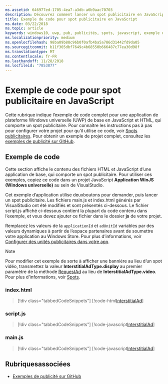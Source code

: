 ```yaml
---
ms.assetid: 646977ed-1705-4ea7-a3db-a6b9aac70703
description: Découvrez comment lancer un spot publicitaire en JavaScript/HTML.
title: Exemple de code pour spot publicitaire en JavaScript
ms.date: 03/22/2018
ms.topic: article
keywords: windows10, uwp, pub, publicités, spots, javascript, exemple de code
ms.localizationpriority: medium
ms.openlocfilehash: 98ba09b88c96b0f0afb4ba5a786d31442fd9da05
ms.sourcegitcommit: b11f305dbf7649c4b68550b666487c77ea30d98f
ms.translationtype: MT
ms.contentlocale: fr-FR
ms.lasthandoff: 11/28/2018
ms.locfileid: "7853877"
---
```

# <a name="interstitial-ad-sample-code-in-javascript"></a>Exemple de code pour spot publicitaire en JavaScript

Cette rubrique indique l’exemple de code complet pour une application de plateforme Windows universelle (UWP) de base en JavaScript et HTML, qui comporte un spot publicitaire. Pour connaître les instructions pas à pas pour configurer votre projet pour qu’il utilise ce code, voir [Spots publicitaires](interstitial-ads.md). Pour obtenir un exemple de projet complet, consultez les [exemples de publicité sur GitHub](http://aka.ms/githubads).

## <a name="code-example"></a>Exemple de code

Cette section affiche le contenu des fichiers HTML et JavaScript d’une application de base, qui comporte un spot publicitaire. Pour utiliser ces exemples, copiez ce code dans un projet JavaScript **Application WinJS (Windows universelle)** au sein de VisualStudio.

Cet exemple d’application utilise deuxboutons pour demander, puis lancer un spot publicitaire. Les fichiers main.js et index.html générés par VisualStudio ont été modifiés et sont présentés ci-dessous. Le fichier script.js affiché ci-dessous contient la plupart du code contenu dans l’exemple, et vous devez ajouter ce fichier dans le dossier **js** de votre projet.

Remplacez les valeurs de la ```applicationId``` et ```adUnitId``` variables par des valeurs dynamiques à partir de l’espace partenaires avant de soumettre votre application au Windows Store. Pour plus d’informations, voir [Configurer des unités publicitaires dans votre app](set-up-ad-units-in-your-app.md#live-ad-units).

> [!NOTE]
> Pour modifier cet exemple de sorte à afficher une bannière au lieu d’un spot vidéo, transmettez la valeur  **InterstitialAdType.display** au premier paramètre de la méthode [RequestAd](https://docs.microsoft.com/uwp/api/microsoft.advertising.winrt.ui.interstitialad.requestad) au lieu de **InterstitialAdType.video**. Pour plus d’informations, voir [Spots](interstitial-ads.md).

### <a name="indexhtml"></a>index.html

> [!div class="tabbedCodeSnippets"]
[!code-html[InterstitialAd](./code/AdvertisingSamples/InterstitialAdSamples/js/index.html#L1-L21)]

### <a name="scriptjs"></a>script.js

> [!div class="tabbedCodeSnippets"]
[!code-javascript[InterstitialAd](./code/AdvertisingSamples/InterstitialAdSamples/js/script.js#script)]

### <a name="mainjs"></a>main.js

> [!div class="tabbedCodeSnippets"]
[!code-javascript[InterstitialAd](./code/AdvertisingSamples/InterstitialAdSamples/js/main.js#main)]

## <a name="related-topics"></a>Rubriquesassociées

* [Exemples de publicité sur GitHub](http://aka.ms/githubads)

 
